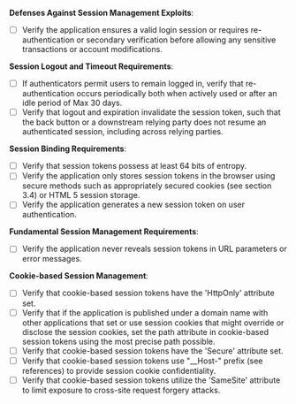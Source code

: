<b>Defenses Against Session Management Exploits</b>:

- [ ] Verify the application ensures a valid login session or requires re-authentication or secondary verification before allowing any sensitive transactions or account modifications.

<b>Session Logout and Timeout Requirements</b>:

- [ ] If authenticators permit users to remain logged in, verify that re-authentication occurs periodically both when actively used or after an idle period of Max 30 days.
- [ ] Verify that logout and expiration invalidate the session token, such that the back button or a downstream relying party does not resume an authenticated session, including across relying parties.

<b>Session Binding Requirements</b>:

- [ ] Verify that session tokens possess at least 64 bits of entropy.
- [ ] Verify the application only stores session tokens in the browser using secure methods such as appropriately secured cookies (see section 3.4) or HTML 5 session storage.
- [ ] Verify the application generates a new session token on user authentication.

<b>Fundamental Session Management Requirements</b>:

- [ ] Verify the application never reveals session tokens in URL parameters or error messages.

<b>Cookie-based Session Management</b>:

- [ ] Verify that cookie-based session tokens have the 'HttpOnly' attribute set.
- [ ] Verify that if the application is published under a domain name with other applications that set or use session cookies that might override or disclose the session cookies, set the path attribute in cookie-based session tokens using the most precise path possible.
- [ ] Verify that cookie-based session tokens have the 'Secure' attribute set.
- [ ] Verify that cookie-based session tokens use "__Host-" prefix (see references) to provide session cookie confidentiality.
- [ ] Verify that cookie-based session tokens utilize the 'SameSite' attribute to limit exposure to cross-site request forgery attacks.